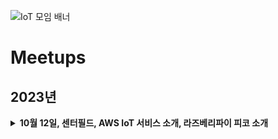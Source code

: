 ![IoT 모임 배너](https://github.com/awskrug/iot-group/assets/1104081/9eeba166-cfc8-49ee-bf5f-79695f8a5673)


# Meetups

## 2023년

<details>
  <summary><b>10월 12일, 센터필드, AWS IoT 서비스 소개, 라즈베리파이 피코 소개</b></summary>
    https://www.meetup.com/ko-KR/awskrug/events/296351876 <br />
    - 김성한 : AWS IoT 서비스 소개   <br />
    - 김영익 : [라즈베리파이 피코 소개](./files/2023-10-12_라즈베리파이_피코.pdf)  <br />
</details>



